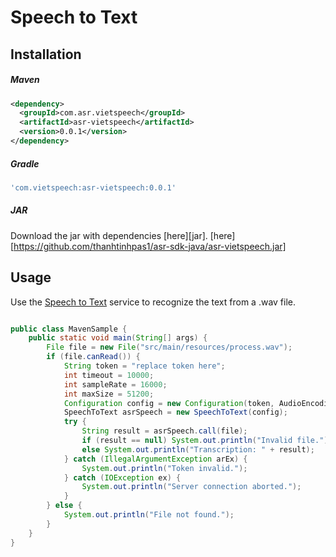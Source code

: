 # Speech to Text

## Installation

##### Maven

```xml
<dependency>
  <groupId>com.asr.vietspeech</groupId>
  <artifactId>asr-vietspeech</artifactId>
  <version>0.0.1</version>
</dependency>
```

##### Gradle

```gradle
'com.vietspeech:asr-vietspeech:0.0.1'
```
##### JAR

Download the jar with dependencies [here][jar].
[here][https://github.com/thanhtinhpas1/asr-sdk-java/asr-vietspeech.jar]
## Usage

Use the [Speech to Text][speech_to_text] service to recognize the text from a .wav file.

```java

public class MavenSample {
    public static void main(String[] args) {
        File file = new File("src/main/resources/process.wav");
        if (file.canRead()) {
            String token = "replace token here";
            int timeout = 10000;
            int sampleRate = 16000;
            int maxSize = 51200;
            Configuration config = new Configuration(token, AudioEncoding.AMR, timeout, sampleRate, maxSize);
            SpeechToText asrSpeech = new SpeechToText(config);
            try {
                String result = asrSpeech.call(file);
                if (result == null) System.out.println("Invalid file.");
                else System.out.println("Transcription: " + result);
            } catch (IllegalArgumentException arEx) {
                System.out.println("Token invalid.");
            } catch (IOException ex) {
                System.out.println("Server connection aborted.");
            }
        } else {
            System.out.println("File not found.");
        }
    }
}

```

[speech_to_text]: http://asr.vietspeech.com:3200/docs
